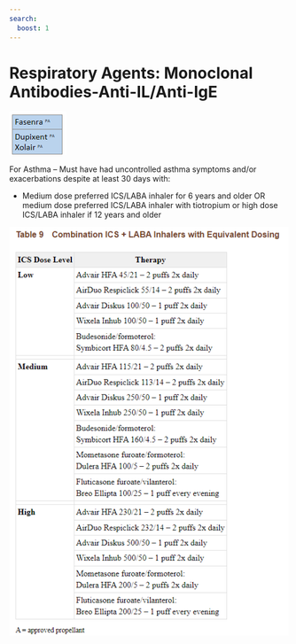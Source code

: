 ```yaml
---
search:
  boost: 1
---
```


# Respiratory Agents: Monoclonal Antibodies-Anti-IL/Anti-IgE 

![Alt text](monoclonal_antibodies_1.png)

For Asthma – Must have had uncontrolled asthma symptoms and/or exacerbations despite at least 30 days with:   
- Medium dose preferred ICS/LABA inhaler for 6 years and older OR medium dose preferred ICS/LABA inhaler with tiotropium or high dose ICS/LABA inhaler if 12 years and older  

![Alt text](monoclonal_antibodies_2.png)

